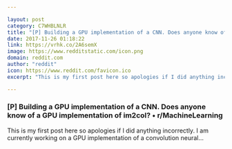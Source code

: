 ```yaml
---

layout: post
category: C7WHBLNLR
title: "[P] Building a GPU implementation of a CNN. Does anyone know of a GPU implementation of im2col? • r/MachineLearning"
date: 2017-11-26 01:18:22
link: https://vrhk.co/2A6semX
image: https://www.redditstatic.com/icon.png
domain: reddit.com
author: "reddit"
icon: https://www.reddit.com/favicon.ico
excerpt: "This is my first post here so apologies if I did anything incorrectly. I am currently working on a GPU implementation of a convolution neural..."

---
```


### [P] Building a GPU implementation of a CNN. Does anyone know of a GPU implementation of im2col? • r/MachineLearning

This is my first post here so apologies if I did anything incorrectly. I am currently working on a GPU implementation of a convolution neural...